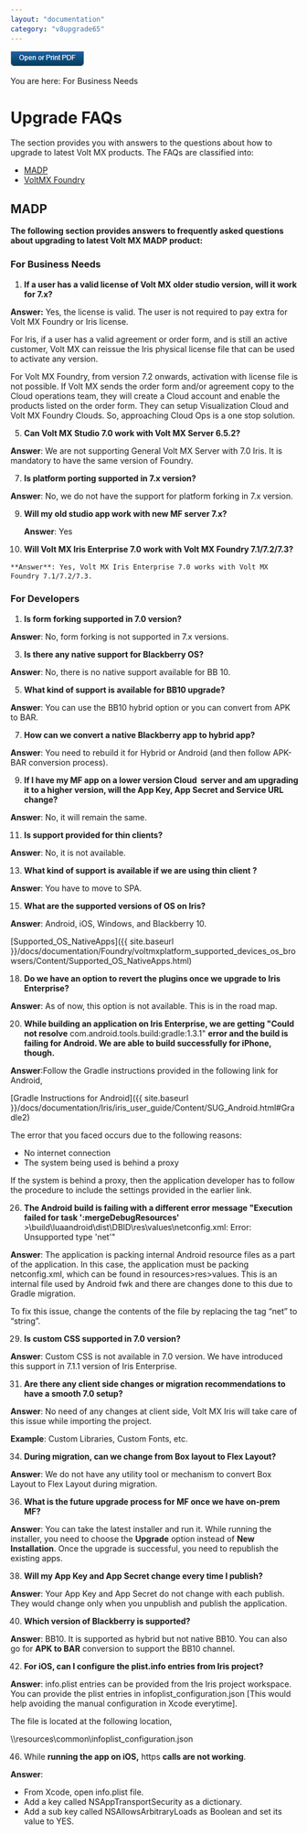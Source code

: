 ```yaml
---
layout: "documentation"
category: "v8upgrade65"
---
```

                          

[![](../Resources/Images/pdf.png)](http://docs.voltmx.com/voltmxlibrary/beta/v8upgrade65.pdf "VoltMX Foundry UpgradeHUB Guide")

You are here: For Business Needs

Upgrade FAQs
============

The section provides you with answers to the questions about how to upgrade to latest Volt MX products. The FAQs are classified into:

*   [MADP](#madp)
*   [VoltMX Foundry](Foundry.html)

MADP
----

**The following section provides answers to frequently asked questions about upgrading to latest Volt MX MADP product:**

### For Business Needs

1.  **If a user has a valid license of Volt MX older studio version, will it work for 7.x?**

**Answer:** Yes, the license is valid. The user is not required to pay extra for Volt MX Foundry or Iris license.

For Iris, if a user has a valid agreement or order form, and is still an active customer, Volt MX can reissue the Iris physical license file that can be used to activate any version.

For Volt MX Foundry, from version 7.2 onwards, activation with license file is not possible. If Volt MX sends the order form and/or agreement copy to the Cloud operations team, they will create a Cloud account and enable the products listed on the order form. They can setup Visualization Cloud and Volt MX Foundry Clouds. So, approaching Cloud Ops is a one stop solution.

5.  **Can Volt MX Studio 7.0 work with Volt MX Server 6.5.2?**

**Answer**: We are not supporting General Volt MX Server with 7.0 Iris. It is mandatory to have the same version of Foundry.

7.  **Is platform porting supported in 7.x version?**

**Answer**: No, we do not have the support for platform forking in 7.x version.

9.  **Will my old studio app work with new MF server 7.x?**
    
    **Answer**: Yes
    
10.  **Will Volt MX Iris Enterprise 7.0 work with Volt MX Foundry 7.1/7.2/7.3?**
    
    **Answer**: Yes, Volt MX Iris Enterprise 7.0 works with Volt MX Foundry 7.1/7.2/7.3.
    

### For Developers

1.  **Is form forking supported in 7.0 version?**

**Answer**: No, form forking is not supported in 7.x versions.

3.  **Is there any native support for Blackberry OS?**

**Answer**: No, there is no native support available for BB 10.

5.  **What kind of support is available for BB10 upgrade?**

**Answer**: You can use the BB10 hybrid option or you can convert from APK to BAR.

7.  **How can we convert a native Blackberry app to hybrid app?**

**Answer**: You need to rebuild it for Hybrid or Android (and then follow APK-BAR conversion process). 

9.  **If I have my MF app on a lower version Cloud  server and am upgrading it to a higher version, will the App Key, App Secret and Service URL change?**

**Answer**: No, it will remain the same.

11.  **Is support provided for thin clients?**

**Answer**: No, it is not available.

13.  **What kind of support is available if we are using thin client ?**

**Answer**: You have to move to SPA.

15.  **What are the supported versions of OS on Iris?**

**Answer**: Android, iOS, Windows, and Blackberry 10.

[Supported_OS_NativeApps]({{ site.baseurl }}/docs/documentation/Foundry/voltmxplatform_supported_devices_os_browsers/Content/Supported_OS_NativeApps.html)

18.  **Do we have an option to revert the plugins once we upgrade to Iris Enterprise?**

**Answer**: As of now, this option is not available. This is in the road map.

20.  **While building an application on Iris Enterprise, we are getting "Could not resolve** com.android.tools.build:gradle:1.3.1" **error and the build is failing for Android. We are able to build successfully for iPhone, though.**

**Answer**:Follow the Gradle instructions provided in the following link for Android,

[Gradle Instructions for Android]({{ site.baseurl }}/docs/documentation/Iris/iris_user_guide/Content/SUG_Android.html#Gradle2)

The error that you faced occurs due to the following reasons:

*   No internet connection
*   The system being used is behind a proxy

If the system is behind a proxy, then the application developer has to follow the procedure to include the settings provided in the earlier link.

26.  **The Android build is failing with a different error message "Execution failed for task ':mergeDebugResources'**  
    \>\\build\\luaandroid\\dist\\DBID\\res\\values\\netconfig.xml: Error: Unsupported type 'net'"

**Answer**: The application is packing internal Android resource files as a part of the application. In this case, the application must be packing netconfig.xml, which can be found in resources>res>values. This is an internal file used by Android fwk and there are changes done to this due to Gradle migration.

To fix this issue, change the contents of the file by replacing the tag “net” to “string”.

29.  **Is custom CSS supported in 7.0 version?**

**Answer**: Custom CSS is not available in 7.0 version. We have introduced this support in 7.1.1 version of Iris Enterprise.

31.  **Are there any client side changes or migration recommendations to have a smooth 7.0 setup?**

**Answer**: No need of any changes at client side, Volt MX Iris will take care of this issue while importing the project.

**Example**: Custom Libraries, Custom Fonts, etc.

34.  **During migration, can we change from Box layout to Flex Layout?**

**Answer**: We do not have any utility tool or mechanism to convert Box Layout to Flex Layout during migration.

36.  **What is the future upgrade process for MF once we have on-prem MF?**

**Answer**: You can take the latest installer and run it. While running the installer, you need to choose the **Upgrade** option instead of **New Installation**. Once the upgrade is successful, you need to republish the existing apps.

38.  **Will my App Key and App Secret change every time I publish?**

**Answer**: Your App Key and App Secret do not change with each publish. They would change only when you unpublish and publish the application.

40.  **Which version of Blackberry is supported?**

**Answer**: BB10. It is supported as hybrid but not native BB10. You can also go for **APK to BAR** conversion to support the BB10 channel.

42.  **For iOS, can I configure the plist.info entries from Iris project?**

**Answer**: info.plist entries can be provided from the Iris project workspace. You can provide the plist entries in infoplist\_configuration.json \[This would help avoiding the manual configuration in Xcode everytime\].

The file is located at the following location,

<workspace>\\<project name>\\resources\\common\\infoplist\_configuration.json

46.  While **running the app on iOS,** https **calls are not working**.

**Answer**:

*   From Xcode, open info.plist file.
*   Add a key called NSAppTransportSecurity as a dictionary.
*   Add a sub key called NSAllowsArbitraryLoads as Boolean and set its value to YES.
